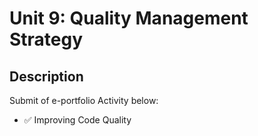 # Unit 9: Quality Management Strategy

## Description

Submit of e-portfolio Activity below:
- ✅ Improving Code Quality

  
